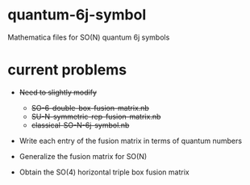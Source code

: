 # quantum-6j-symbol
Mathematica files for SO(N) quantum 6j symbols

# current problems
- ~~Need to slightly modify~~
   - ~~SO-6-double-box-fusion-matrix.nb~~
   - ~~SU-N-symmetric-rep-fusion-matrix.nb~~
   - ~~classical-SO-N-6j-symbol.nb~~

- Write each entry of the fusion matrix in terms of quantum numbers
- Generalize the fusion matrix for SO(N)
- Obtain the SO(4) horizontal triple box fusion matrix
